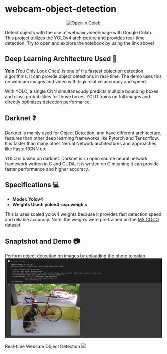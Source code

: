 # webcam-object-detection

<center>

[![Open In Colab](https://colab.research.google.com/assets/colab-badge.svg)](https://colab.research.google.com/drive/1VUvlN4CIicvudYTWJO_QOR9_PJYgacN_)

</center>


Detect objects with the use of webcam video/image with Google Colab. This project utilizes the YOLOv4 architecture and provides real-time detection. Try to open and explore the notebook by using the link above!

## Deep Learning Architecture Used 🔮

**Yolo** (You Only Look Once) is one of the fastest objection detection algorithms. It can provide object detections in real-time. The demo uses this on webcam images and video with high relative accuracy and speed. 

With YOLO, a single CNN simultaneously predicts multiple bounding boxes and class probabilities for those boxes. YOLO trains on full images and directly optimizes detection performance.

## Darknet ❓
[Darknet](https://github.com/AlexeyAB/darknet) is mainly used for Object Detection, and have different architecture, features than other deep learning frameworks like Pytorch and Tensorflow. It is faster than many other Nerual Network architectures and approaches like FasterRCNN etc. 

YOLO is based on darknet. Darknet is an open source neural network framework written in C and CUDA. It is written on C meaning it can provide faster performance and higher accuracy. 

## Specifications 💻 
* **Model: Yolov4**
* **Weights Used: yolov4-csp.weights** 

This is uses scaled yolov4 weights because it provides fast detection speed and reliable accuracy. Note: the weights were pre trained on the [MS COCO dataset](https://cocodataset.org/#home).
    


## Snaptshot and Demo 📷

Perform object detection on images by uploading the photo to colab
![](Capture1.PNG)

Real-time Webcam Object Detection 
![](Capture2.gif)
